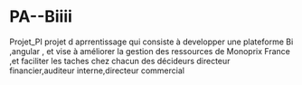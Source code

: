 # PA--Biiii
Projet_PI
projet d aprrentissage qui consiste à developper une plateforme Bi ,angular , et vise à améliorer la gestion des ressources de Monoprix France ,et faciliter les taches chez chacun des décideurs directeur financier,auditeur interne,directeur commercial
